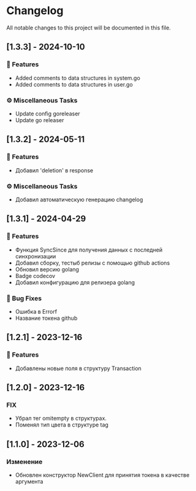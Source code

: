 # Changelog

All notable changes to this project will be documented in this file.

## [1.3.3] - 2024-10-10

### 🚀 Features

- Added comments to data structures in system.go
- Added comments to data structures in user.go

### ⚙️ Miscellaneous Tasks

- Update config goreleaser
- Update go releaser

## [1.3.2] - 2024-05-11

### 🚀 Features

- Добавил 'deletion' в response

### ⚙️ Miscellaneous Tasks

- Добавил автоматическую генерацию changelog

## [1.3.1] - 2024-04-29

### 🚀 Features

- Функция SyncSince для получения данных с последней синхронизации
- Добавил сборку, тестыб релизы с помощью github actions
- Обновил версию golang
- Badge codecov
- Добавил конфигурацию для релизера golang

### 🐛 Bug Fixes

- Ошибка в Errorf
- Название токена github

## [1.2.1] - 2023-12-16

### 🚀 Features

- Добавлены новые поля в структуру Transaction

## [1.2.0] - 2023-12-16

### FIX

- Убрал тег omitempty в структурах.
- Поменял тип цвета в структуре tag

## [1.1.0] - 2023-12-06

### Изменение

- Обновлен конструктор NewClient для принятия токена в качестве аргумента

<!-- generated by git-cliff -->

